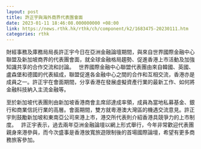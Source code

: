 ```yaml
---
layout: post
title: 許正宇與海外商界代表團會面
date: 2023-01-11 18:46:08.000000000 +08:00
link: https://news.rthk.hk/rthk/ch/component/k2/1683475-20230111.htm
categories: rthk
---
```


財經事務及庫務局局長許正宇今日在亞洲金融論壇期間，與來自世界國際金融中心聯盟及新加坡商界的代表團會面，就全球金融格局趨勢、促進香港上市活動及加強知識共享的合作交流和討論。
 
世界國際金融中心聯盟代表團由來自韓國、英國、盧森堡和德國的代表組成，聯盟促進各金融中心之間的合作和互相交流，香港亦是成員之一。許正宇在會面期間，分享香港在發展虛擬資產行業的最新工作、如何將金融科技納入主流金融等。

至於新加坡代表團則由新加坡香港商會主席邱達成率領，成員為當地私募基金、銀行和商業信託行業的高層。會面期間，雙方就粵港澳大灣區的機遇交流意見。許正宇則鼓勵新加坡和東南亞公司來港上市，港交所代表則介紹香港具競爭力的上市制度。
 
許正宇表示，過去兩年亞洲金融論壇以網上形式舉行，今年非常歡迎代表團親身來港參與，而今次盛事是香港放寬旅遊限制後的首場國際論壇，希望有更多商務旅客參加。
